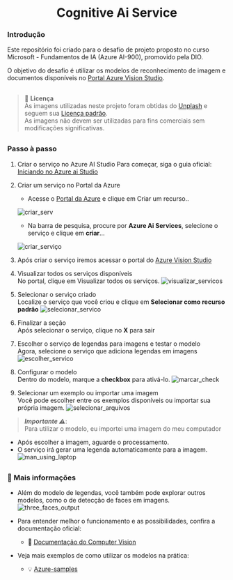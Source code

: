 <h1 align="center">Cognitive Ai Service</h1>


### Introdução

Este repositório foi criado para o desafio de projeto proposto no curso Microsoft - Fundamentos de IA (Azure AI-900), promovido pela DIO.

O objetivo do desafio é utilizar os modelos de reconhecimento de imagem e documentos disponíveis no [Portal Azure Vision Studio](https://portal.vision.cognitive.azure.com).

##
> 📢 **Licença**
> <br/> As imagens utilizadas neste projeto foram obtidas do [Unplash](https://unsplash.com) e seguem sua [Licença padrão](https://unsplash.com/pt-br/licença).
> <br/> As imagens não devem ser utilizadas para fins comerciais sem modificações significativas.
##

### Passo à passo

1. Criar o serviço no Azure AI Studio
Para começar, siga o guia oficial: [Iniciando no Azure ai Studio](https://learn.microsoft.com/pt-br/azure/ai-services/computer-vision/overview-vision-studio#get-started-using-vision-studio)

2. Criar um serviço no Portal da Azure
    - Acesse o [Portal da Azure](https://portal.azure.com) e clique em Criar um recurso..
     
   ![criar_serv](https://github.com/user-attachments/assets/1e2cbea1-2f79-4baf-ae4d-6e3d3fad6259)

     - Na barra de pesquisa, procure por **Azure Ai Services**, selecione o serviço e clique em **criar**...
       
   ![criar_serviço](https://github.com/user-attachments/assets/6affae05-9441-46e2-8898-cd2bdfe1b00b)

3. Após criar o serviço iremos acessar o portal do [Azure Vision Studio](https://portal.vision.cognitive.azure.com)

4. Visualizar todos os serviços disponíveis
<br/> No portal, clique em Visualizar todos os serviços.
   ![visualizar_servicos](https://github.com/user-attachments/assets/a83e628e-ad17-4c9c-8308-2caac99daeac)

5. Selecionar o serviço criado
<br/> Localize o serviço que você criou e clique em **Selecionar como recurso padrão**
![selecionar_servico](https://github.com/user-attachments/assets/6681206c-fe09-4b29-ab55-c72bb2535d5e)

6. Finalizar a seção
<br/> Após selecionar o serviço, clique no **X** para sair

7. Escolher o serviço de legendas para imagens e testar o modelo
<br/> Agora, selecione o serviço que adiciona legendas em imagens
![escolher_servico](https://github.com/user-attachments/assets/d9b85909-4e73-49b0-9364-6c1cc7aec127)


8. Configurar o modelo 
<br/> Dentro do modelo, marque a **checkbox** para ativá-lo. 
![marcar_check](https://github.com/user-attachments/assets/0da969a6-adbc-4c7e-8b3d-502d69d2aa29)

9. Selecionar um exemplo ou importar uma imagem
<br/> Você pode escolher entre os exemplos disponíveis ou importar sua própria imagem. 
![selecionar_arquivos](https://github.com/user-attachments/assets/aeca481c-7382-44aa-9a03-7bec200cb1cf)


> ***Importante ⚠***:
> <br/> Para utilizar o modelo, eu importei uma imagem do meu computador

  - Após escolher a imagem, aguarde o processamento.
  - O serviço irá gerar uma legenda automaticamente para a imagem.
![man_using_laptop](https://github.com/user-attachments/assets/07d0cd3e-7b09-47dd-acd2-73d698e7a590)

## 

### 📌 Mais informações
   - Além do modelo de legendas, você também pode explorar outros modelos, como o de detecção de faces em imagens.
  ![three_faces_output](https://github.com/user-attachments/assets/b3a00007-a47a-4ffe-ac17-ce6ac5c8ef12)

  - Para entender melhor o funcionamento e as possibilidades, confira a documentação oficial:
    - 📖 [Documentação do Computer Vision](https://learn.microsoft.com/en-us/azure/ai-services/computer-vision/)
  
  - Veja mais exemplos de como utilizar os modelos na prática:
    - 💡 [Azure-samples](https://github.com/Azure-Samples/azure-ai-vision)
    
